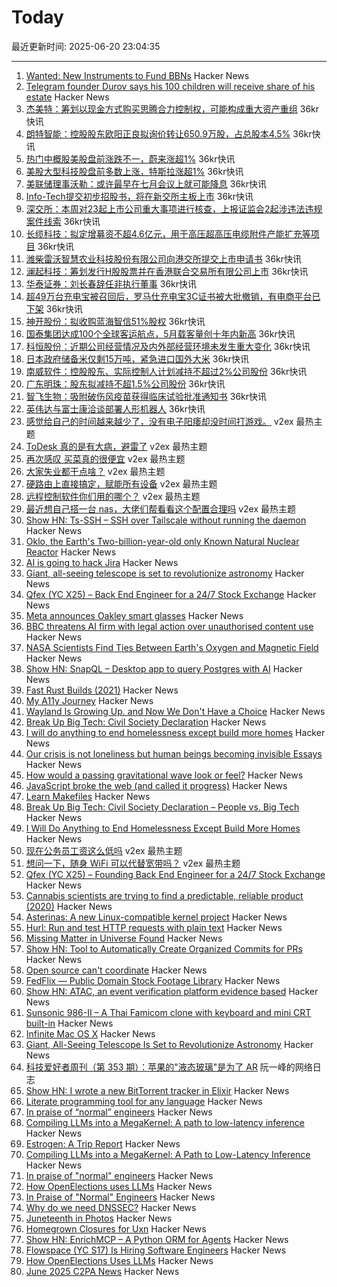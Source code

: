# Today

最近更新时间: 2025-06-20 23:04:35

--- 
1. [Wanted: New Instruments to Fund BBNs](https://www.freaktakes.com/p/wanted-new-instruments-to-fund-bbns) Hacker News
2. [Telegram founder Durov says his 100 children will receive share of his estate](https://www.cnn.com/2025/06/20/tech/durov-100-children-inheritance-scli-intl) Hacker News
3. [杰美特：筹划以现金方式购买思腾合力控制权，可能构成重大资产重组](https://www.36kr.com/newsflashes/3344826773947011) 36kr快讯
4. [朗特智能：控股股东欧阳正良拟询价转让650.9万股，占总股本4.5%](https://www.36kr.com/newsflashes/3344824678761347) 36kr快讯
5. [热门中概股美股盘前涨跌不一，蔚来涨超1%](https://www.36kr.com/newsflashes/3344823987667593) 36kr快讯
6. [美股大型科技股盘前多数上涨，特斯拉涨超1%](https://www.36kr.com/newsflashes/3344822255043204) 36kr快讯
7. [美联储理事沃勒：或许最早在七月会议上就可能降息](https://www.36kr.com/newsflashes/3344820767212423) 36kr快讯
8. [Info-Tech提交初步招股书，将在新交所主板上市](https://www.36kr.com/newsflashes/3344817777116037) 36kr快讯
9. [深交所：本周对23起上市公司重大事项进行核查，上报证监会2起涉违法违规案件线索](https://www.36kr.com/newsflashes/3344808569897861) 36kr快讯
10. [长缆科技：拟定增募资不超4.6亿元，用于高压超高压电缆附件产能扩充等项目](https://www.36kr.com/newsflashes/3344804834395010) 36kr快讯
11. [潍柴雷沃智慧农业科技股份有限公司向港交所提交上市申请书](https://www.36kr.com/newsflashes/3344796366602888) 36kr快讯
12. [澜起科技：筹划发行H股股票并在香港联合交易所有限公司上市](https://www.36kr.com/newsflashes/3344795293713284) 36kr快讯
13. [华泰证券：刘长春辞任非执行董事](https://www.36kr.com/newsflashes/3344791504011913) 36kr快讯
14. [超49万台充电宝被召回后，罗马仕充电宝3C证书被大批撤销，有电商平台已下架](https://www.36kr.com/newsflashes/3344785239786113) 36kr快讯
15. [神开股份：拟收购蓝海智信51%股权](https://www.36kr.com/newsflashes/3344783099380354) 36kr快讯
16. [国泰集团达成100个全球客运航点，5月载客量创十年内新高](https://www.36kr.com/newsflashes/3344780682199941) 36kr快讯
17. [科恒股份：近期公司经营情况及内外部经营环境未发生重大变化](https://www.36kr.com/newsflashes/3344770757985152) 36kr快讯
18. [日本政府储备米仅剩15万吨，紧急进口国外大米](https://www.36kr.com/newsflashes/3344768373506944) 36kr快讯
19. [南威软件：控股股东、实际控制人计划减持不超过2%公司股份](https://www.36kr.com/newsflashes/3344765999792770) 36kr快讯
20. [广东明珠：股东拟减持不超1.5%公司股份](https://www.36kr.com/newsflashes/3344757320401539) 36kr快讯
21. [智飞生物：吸附破伤风疫苗获得临床试验批准通知书](https://www.36kr.com/newsflashes/3344751121089413) 36kr快讯
22. [英伟达与富士康洽谈部署人形机器人](https://www.36kr.com/newsflashes/3344744702902916) 36kr快讯
23. [感觉给自己的时间越来越少了，没有电子阳痿却没时间打游戏。](https://www.v2ex.com/t/1139911) v2ex 最热主题
24. [ToDesk 真的是有大病，避雷了](https://www.v2ex.com/t/1139905) v2ex 最热主题
25. [再次感叹 买菜真的很便宜](https://www.v2ex.com/t/1139876) v2ex 最热主题
26. [大家失业都干点啥？](https://www.v2ex.com/t/1139866) v2ex 最热主题
27. [硬路由上直接搞定，赋能所有设备](https://www.v2ex.com/t/1139822) v2ex 最热主题
28. [远程控制软件你们用的哪个？](https://www.v2ex.com/t/1139811) v2ex 最热主题
29. [最近想自己搭一台 nas，大佬们帮看看这个配置合理吗](https://www.v2ex.com/t/1139803) v2ex 最热主题
30. [Show HN: Ts-SSH – SSH over Tailscale without running the daemon](https://github.com/derekg/ts-ssh) Hacker News
31. [Oklo, the Earth's Two-billion-year-old only Known Natural Nuclear Reactor](https://www.iaea.org/newscenter/news/meet-oklo-the-earths-two-billion-year-old-only-known-natural-nuclear-reactor) Hacker News
32. [AI is going to hack Jira](https://thoughtfuleng.substack.com/p/ai-is-going-to-hack-jira) Hacker News
33. [Giant, all-seeing telescope is set to revolutionize astronomy](https://www.science.org/content/article/giant-all-seeing-telescope-set-revolutionize-astronomy) Hacker News
34. [Qfex (YC X25) – Back End Engineer for a 24/7 Stock Exchange](https://www.ycombinator.com/companies/qfex/jobs/S7XSybx-founding-backend-engineer) Hacker News
35. [Meta announces Oakley smart glasses](https://www.theverge.com/news/690133/meta-oakley-hstn-ai-glasses-price-date) Hacker News
36. [BBC threatens AI firm with legal action over unauthorised content use](https://www.bbc.co.uk/news/articles/cy7ndgylzzmo) Hacker News
37. [NASA Scientists Find Ties Between Earth's Oxygen and Magnetic Field](https://science.nasa.gov/earth/earth-oxygen-magnetic-field-linked/) Hacker News
38. [Show HN: SnapQL – Desktop app to query Postgres with AI](https://github.com/NickTikhonov/snap-ql) Hacker News
39. [Fast Rust Builds (2021)](https://matklad.github.io/2021/09/04/fast-rust-builds.html) Hacker News
40. [My A11y Journey](https://mjg59.dreamwidth.org/72379.html) Hacker News
41. [Wayland Is Growing Up. and Now We Don't Have a Choice](https://fireborn.mataroa.blog/blog/i-want-to-love-linux-it-doesnt-love-me-back-post-4-wayland-is-growing-up-and-now-we-dont-have-a-choice/) Hacker News
42. [Break Up Big Tech: Civil Society Declaration](https://peoplevsbig.tech/break-up-big-tech-civil-society-declaration/) Hacker News
43. [I will do anything to end homelessness except build more homes](https://www.mcsweeneys.net/articles/i-will-do-anything-to-end-homelessness-except-build-more-homes) Hacker News
44. [Our crisis is not loneliness but human beings becoming invisible Essays](https://aeon.co/essays/our-crisis-is-not-loneliness-but-human-beings-becoming-invisible) Hacker News
45. [How would a passing gravitational wave look or feel?](https://physics.stackexchange.com/questions/338912/how-would-a-passing-gravitational-wave-look-or-feel) Hacker News
46. [JavaScript broke the web (and called it progress)](https://www.jonoalderson.com/conjecture/javascript-broke-the-web-and-called-it-progress/) Hacker News
47. [Learn Makefiles](https://makefiletutorial.com/) Hacker News
48. [Break Up Big Tech: Civil Society Declaration – People vs. Big Tech](https://peoplevsbig.tech/break-up-big-tech-civil-society-declaration/) Hacker News
49. [I Will Do Anything to End Homelessness Except Build More Homes](https://www.mcsweeneys.net/articles/i-will-do-anything-to-end-homelessness-except-build-more-homes) Hacker News
50. [现在公务员工资这么低吗](https://www.v2ex.com/t/1139847) v2ex 最热主题
51. [想问一下，随身 WiFi 可以代替宽带吗？](https://www.v2ex.com/t/1139801) v2ex 最热主题
52. [Qfex (YC X25) – Founding Back End Engineer for a 24/7 Stock Exchange](https://www.ycombinator.com/companies/qfex/jobs/S7XSybx-founding-backend-engineer) Hacker News
53. [Cannabis scientists are trying to find a predictable, reliable product (2020)](https://www.nytimes.com/2020/04/01/magazine/cannabis-science.html) Hacker News
54. [Asterinas: A new Linux-compatible kernel project](https://lwn.net/SubscriberLink/1022920/ad60263cd13c8a13/) Hacker News
55. [Hurl: Run and test HTTP requests with plain text](https://github.com/Orange-OpenSource/hurl) Hacker News
56. [Missing Matter in Universe Found](https://www.caltech.edu/about/news/missing-matter-in-universe-found) Hacker News
57. [Show HN: Tool to Automatically Create Organized Commits for PRs](https://github.com/edverma/git-smart-squash) Hacker News
58. [Open source can't coordinate](https://matklad.github.io/2025/05/20/open-source-cant-coordinate.html) Hacker News
59. [FedFlix — Public Domain Stock Footage Library](https://public.resource.org/ntis.gov/index.html) Hacker News
60. [Show HN: ATAC, an event verification platform evidence based](https://atac.seraum.com) Hacker News
61. [Sunsonic 986-II – A Thai Famicom clone with keyboard and mini CRT built-in](https://mastodon.gamedev.place/@pikuma/114711138512697712) Hacker News
62. [Infinite Mac OS X](https://blog.persistent.info/2025/03/infinite-mac-os-x.html) Hacker News
63. [Giant, All-Seeing Telescope Is Set to Revolutionize Astronomy](https://www.science.org/content/article/giant-all-seeing-telescope-set-revolutionize-astronomy) Hacker News
64. [科技爱好者周刊（第 353 期）：苹果的"液态玻璃"是为了 AR](http://www.ruanyifeng.com/blog/2025/06/weekly-issue-353.html) 阮一峰的网络日志
65. [Show HN: I wrote a new BitTorrent tracker in Elixir](https://github.com/Dahrkael/ExTracker) Hacker News
66. [Literate programming tool for any language](https://github.com/zyedidia/Literate) Hacker News
67. [In praise of “normal” engineers](https://charity.wtf/2025/06/19/in-praise-of-normal-engineers/) Hacker News
68. [Compiling LLMs into a MegaKernel: A path to low-latency inference](https://zhihaojia.medium.com/compiling-llms-into-a-megakernel-a-path-to-low-latency-inference-cf7840913c17) Hacker News
69. [Estrogen: A Trip Report](https://smoothbrains.net/posts/2025-06-15-estrogen.html) Hacker News
70. [Compiling LLMs into a MegaKernel: A Path to Low-Latency Inference](https://zhihaojia.medium.com/compiling-llms-into-a-megakernel-a-path-to-low-latency-inference-cf7840913c17) Hacker News
71. [In praise of "normal" engineers](https://charity.wtf/2025/06/19/in-praise-of-normal-engineers/) Hacker News
72. [How OpenElections uses LLMs](https://thescoop.org/archives/2025/06/09/how-openelections-uses-llms/index.html) Hacker News
73. [In Praise of "Normal" Engineers](https://charity.wtf/2025/06/19/in-praise-of-normal-engineers/) Hacker News
74. [Why do we need DNSSEC?](https://howdnssec.works/why-do-we-need-dnssec/) Hacker News
75. [Juneteenth in Photos](https://texashighways.com/travel-news/the-history-of-juneteenth-in-photos/) Hacker News
76. [Homegrown Closures for Uxn](https://krzysckh.org/b/Homegrown-closures-for-uxn.html) Hacker News
77. [Show HN: EnrichMCP – A Python ORM for Agents](https://github.com/featureform/enrichmcp) Hacker News
78. [Flowspace (YC S17) Is Hiring Software Engineers](https://flowspace.applytojob.com/apply/6oDtY2q6E9/Software-Engineer-II) Hacker News
79. [How OpenElections Uses LLMs](https://thescoop.org/archives/2025/06/09/how-openelections-uses-llms/index.html) Hacker News
80. [June 2025 C2PA News](https://www.tbray.org/ongoing/When/202x/2025/06/17/More-C2PA) Hacker News
